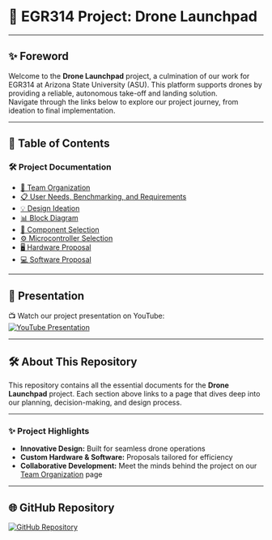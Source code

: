 # 🚀 **EGR314 Project: Drone Launchpad**  

---

## ✨ **Foreword**  
Welcome to the **Drone Launchpad** project, a culmination of our work for EGR314 at Arizona State University (ASU). This platform supports drones by providing a reliable, autonomous take-off and landing solution.  
Navigate through the links below to explore our project journey, from ideation to final implementation.  

---

## 📂 **Table of Contents**

### 🛠️ Project Documentation  
- [👥 Team Organization](./team-organization.md)  
- [📋 User Needs, Benchmarking, and Requirements](./user-needs-benchmarking-requirements.md)  
- [💡 Design Ideation](./design-ideation.md)  
- [📊 Block Diagram](./block-diagram.md)  
- [🔧 Component Selection](./component-selection.md)  
- [⚙️ Microcontroller Selection](./microcontroller-selection.md)  
- [🖥️ Hardware Proposal](./hardware-proposal.md)  
- [💻 Software Proposal](./software-proposal.md)  

---

## 🎥 **Presentation**  
📺 Watch our project presentation on YouTube:  
[![YouTube Presentation](https://img.shields.io/badge/YouTube-Watch-blue?logo=youtube&logoColor=white)](https://www.youtube.com/watch?v=YOUR_VIDEO_ID)  

---

## 🛠️ **About This Repository**  
This repository contains all the essential documents for the **Drone Launchpad** project. Each section above links to a page that dives deep into our planning, decision-making, and design process.  

---

### ✨ **Project Highlights**  
- **Innovative Design:** Built for seamless drone operations  
- **Custom Hardware & Software:** Proposals tailored for efficiency  
- **Collaborative Development:** Meet the minds behind the project on our [Team Organization](./team-organization.md) page  

---

## 🌐 **GitHub Repository**  
[![GitHub Repository](https://img.shields.io/badge/GitHub-Repository-181717?logo=github&logoColor=white)](https://github.com/drone-launchpad/dronelaunchpad.github.io)
